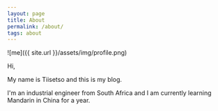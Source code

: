 ```yaml
---
layout: page
title: About
permalink: /about/
tags: about
---
```


![me]({{ site.url }}/assets/img/profile.png)

Hi,

My name is Tiisetso and this is my blog.

I'm an industrial engineer from South Africa and I am currently learning Mandarin in China for a year.
